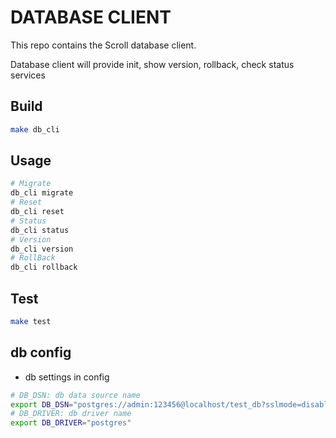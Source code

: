 # DATABASE CLIENT

This repo contains the Scroll database client.

Database client will provide init, show version, rollback, check status services

## Build

``` bash
make db_cli
```

## Usage
``` bash
# Migrate
db_cli migrate
# Reset
db_cli reset
# Status
db_cli status
# Version
db_cli version
# RollBack
db_cli rollback
```

## Test

```bash
make test
```

## db config

* db settings in config

```bash
# DB_DSN: db data source name
export DB_DSN="postgres://admin:123456@localhost/test_db?sslmode=disable"
# DB_DRIVER: db driver name
export DB_DRIVER="postgres"
```
